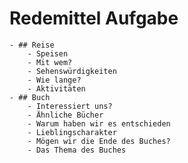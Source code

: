 # Redemittel Aufgabe
	- ## Reise
		- Speisen
		- Mit wem?
		- Sehenswürdigkeiten
		- Wie lange?
		- Aktivitäten
	- ## Buch
		- Interessiert uns?
		- Ähnliche Bücher
		- Warum haben wir es entschieden
		- Lieblingscharakter
		- Mögen wir die Ende des Buches?
		- Das Thema des Buches